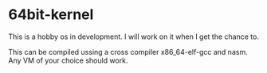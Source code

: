 # 64bit-kernel
This is a hobby os in development. I will work on it when I get the chance to.

This can be compiled ussing a cross compiler x86_64-elf-gcc and nasm. Any VM of your choice should work. 

